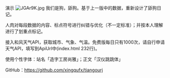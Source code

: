 演示
![JGAr9K.jpg](https://s1.ax1x.com/2020/04/21/JGAr9K.jpg)
我们是狗，舔狗。基于上一版中的数据，重新设计了舔狗日记。

人肉对每段数据的内容、标点符号进行纠错与优化（不一定标准）；并按本人理解进行了划重点标记。

接入和风天气API，获取城市、气象、气温。免费版每日只有1000次，请自行申请天气API，填写到ApiUrl中(index.html 232行)。

使用个性字体：站名「造字工房尚雅」；正文「汉仪跳跳体」

GitHub：https://github.com/xingqufx/tiangourj
